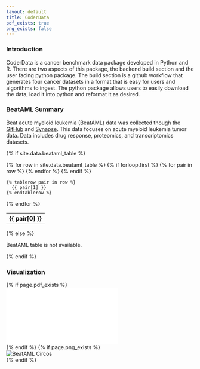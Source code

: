 ```yaml
---
layout: default
title: CoderData
pdf_exists: true
png_exists: false
---
```


<link rel="stylesheet" href="assets/css/style.css">


### Introduction
CoderData is a cancer benchmark data package developed in Python and R. 
There are two aspects of this package, the backend build section and the user facing python package.
The build section is a github workflow that generates four cancer datasets in a format that is easy for users and algorithms to ingest. 
The python package allows users to easily download the data, load it into python and reformat it as desired.

### BeatAML Summary

Beat acute myeloid leukemia (BeatAML) data was collected though the [GitHub](https://biodev.github.io/BeatAML2/) and [Synapse](https://www.synapse.org/#!Synapse:syn24171150).
This data focuses on acute myeloid leukemia tumor data. Data includes drug response, proteomics, and transcriptomics datasets.


{% if site.data.beataml_table %}
<table>
  {% for row in site.data.beataml_table %}
    {% if forloop.first %}
    <tr>
      {% for pair in row %}
        <th>{{ pair[0] }}</th>
      {% endfor %}
    </tr>
    {% endif %}

    {% tablerow pair in row %}
      {{ pair[1] }}
    {% endtablerow %}
  {% endfor %}
</table>
{% else %}
<p>BeatAML table is not available.</p>
{% endif %}


### Visualization

<div class="flex-container"> 
    {% if page.pdf_exists %}
    <div class="flex-item">
        <embed src="{{ 'assets/stats/Fig2_BeatAML.pdf' | relative_url }}" type="application/pdf" />
    </div>
    {% endif %}
    {% if page.png_exists %}
    <div class="flex-item">
        <img src="{{ 'assets/stats/beataml_circos.png' | relative_url }}" alt="BeatAML Circos" />
    </div>
    {% endif %}
</div>